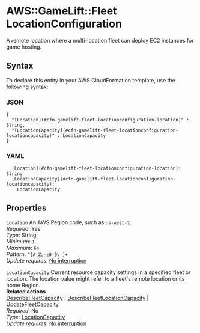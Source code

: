 # AWS::GameLift::Fleet LocationConfiguration<a name="aws-properties-gamelift-fleet-locationconfiguration"></a>

A remote location where a multi\-location fleet can deploy EC2 instances for game hosting\. 

## Syntax<a name="aws-properties-gamelift-fleet-locationconfiguration-syntax"></a>

To declare this entity in your AWS CloudFormation template, use the following syntax:

### JSON<a name="aws-properties-gamelift-fleet-locationconfiguration-syntax.json"></a>

```
{
  "[Location](#cfn-gamelift-fleet-locationconfiguration-location)" : String,
  "[LocationCapacity](#cfn-gamelift-fleet-locationconfiguration-locationcapacity)" : LocationCapacity
}
```

### YAML<a name="aws-properties-gamelift-fleet-locationconfiguration-syntax.yaml"></a>

```
  [Location](#cfn-gamelift-fleet-locationconfiguration-location): String
  [LocationCapacity](#cfn-gamelift-fleet-locationconfiguration-locationcapacity): 
    LocationCapacity
```

## Properties<a name="aws-properties-gamelift-fleet-locationconfiguration-properties"></a>

`Location`  <a name="cfn-gamelift-fleet-locationconfiguration-location"></a>
An AWS Region code, such as `us-west-2`\.   
*Required*: Yes  
*Type*: String  
*Minimum*: `1`  
*Maximum*: `64`  
*Pattern*: `^[A-Za-z0-9\-]+`  
*Update requires*: [No interruption](https://docs.aws.amazon.com/AWSCloudFormation/latest/UserGuide/using-cfn-updating-stacks-update-behaviors.html#update-no-interrupt)

`LocationCapacity`  <a name="cfn-gamelift-fleet-locationconfiguration-locationcapacity"></a>
Current resource capacity settings in a specified fleet or location\. The location value might refer to a fleet's remote location or its home Region\.   
 **Related actions**   
 [DescribeFleetCapacity](https://docs.aws.amazon.com/gamelift/latest/apireference/API_DescribeFleetCapacity.html) \| [DescribeFleetLocationCapacity](https://docs.aws.amazon.com/gamelift/latest/apireference/API_DescribeFleetLocationCapacity.html) \| [UpdateFleetCapacity](https://docs.aws.amazon.com/gamelift/latest/apireference/API_UpdateFleetCapacity.html)   
*Required*: No  
*Type*: [LocationCapacity](aws-properties-gamelift-fleet-locationcapacity.md)  
*Update requires*: [No interruption](https://docs.aws.amazon.com/AWSCloudFormation/latest/UserGuide/using-cfn-updating-stacks-update-behaviors.html#update-no-interrupt)